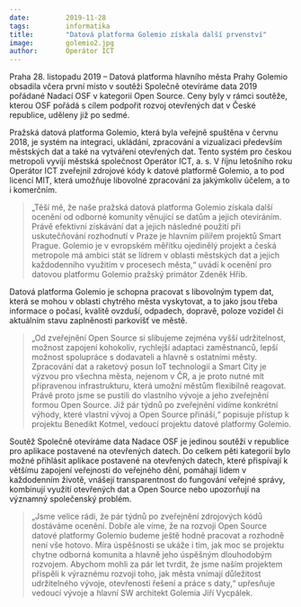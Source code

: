```yaml
---
date:         2019-11-28
tags:         informatika
title:        "Datová platforma Golemio získala další prvenství"
image: 	      golemio2.jpg
author:       Operátor ICT
---
```


Praha 28. listopadu 2019 – Datová platforma hlavního města Prahy Golemio obsadila včera první místo v soutěži Společně otevíráme data 2019 pořádané Nadací OSF v kategorii Open Source. Ceny byly v rámci soutěže, kterou OSF pořádá s cílem podpořit rozvoj otevřených dat v České republice,   uděleny již po sedmé.

Pražská datová platforma Golemio, která byla veřejně spuštěna v červnu 2018, je systém na integraci, ukládání, zpracování a vizualizaci především městských dat a také na vytváření otevřených dat. Tento systém pro českou metropoli vyvíjí městská společnost Operátor ICT, a. s. V říjnu letošního roku Operátor ICT zveřejnil zdrojové kódy k datové platformě Golemio, a to pod licencí MIT, která umožňuje libovolné zpracování za jakýmkoliv účelem, a to i komerčním. 

> „Těší mě, že naše pražská datová platforma Golemio získala další ocenění od odborné komunity věnující se datům a jejich otevíráním. Právě efektivní získávání dat a jejich následné použití při uskutečňování rozhodnutí v Praze je hlavním pilířem projektů Smart Prague. Golemio je v evropském měřítku ojedinělý projekt a česká metropole má ambici stát se lídrem v oblasti městských dat a jejich každodenního využitím v procesech města,“ uvádí k ocenění pro datovou platformu Golemio pražský primátor Zdeněk Hřib.

Datová platforma Golemio je schopna pracovat s libovolným typem dat, která se mohou v oblasti chytrého města vyskytovat, a to jako jsou třeba informace o počasí, kvalitě ovzduší, odpadech, dopravě, poloze vozidel či aktuálním stavu zaplněnosti parkovišť ve městě.

> „Od zveřejnění Open Source si slibujeme zejména vyšší udržitelnost, možnost zapojení kohokoliv, rychlejší adaptaci zaměstnanců, lepší možnost spolupráce s dodavateli a hlavně s ostatními městy. Zpracování dat a raketový posun IoT technologií a Smart City je výzvou pro všechna města, nejenom v ČR, a je proto nutné mít připravenou infrastrukturu, která umožní městům flexibilně reagovat. Právě proto jsme se pustili do vlastního vývoje a jeho zveřejnění formou Open Source. Již pár týdnů po zveřejnění vidíme konkrétní výhody, které vlastní vývoj a Open Source přináší,“ popisuje přístup 
k projektu Benedikt Kotmel, vedoucí projektu datové platformy Golemio. 

Soutěž Společně otevíráme data Nadace OSF je jedinou soutěží v republice pro aplikace postavené na otevřených datech. Do celkem pěti kategorií bylo možné přihlásit aplikace postavené na otevřených datech, které přispívají k většímu zapojení veřejnosti do veřejného dění, pomáhají lidem 
v každodenním životě, vnášejí transparentnost do fungování veřejné správy, kombinují využití otevřených dat a Open Source nebo upozorňují na významný společenský problém. 

> „Jsme velice rádi, že pár týdnů po zveřejnění zdrojových kódů dostáváme ocenění. Dobře ale víme, že na rozvoji Open Source datové platformy Golemio budeme ještě hodně pracovat a rozhodně není vše hotovo. Míra úspěšnosti se ukáže i tím, jak moc se projektu chytne odborná komunita a hlavně jeho úspěšným dlouhodobým rozvojem. Abychom mohli za pár let tvrdit, že jsme naším projektem přispěli k výraznému rozvoji toho, jak města vnímají důležitost udržitelného vývoje, otevřenosti řešení a práce s daty,“ upřesňuje vedoucí vývoje a hlavní SW architekt Golemia Jiří Vycpálek.
